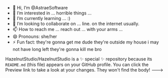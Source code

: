 - 👋 Hi, I’m @AstraeSoftware
- 👀 I’m interested in ... horrible things ...
- 🌱 I’m currently learning ... :)
- 💞️ I’m looking to collaborate on ... line. on the internet usually.
- 📫 How to reach me ... reach out ... with your arms ...
- 😄 Pronouns: she/her
- ⚡ Fun fact: they're gonna get me dude they're outside my house i may not have long left they're gonna kill me bro


HazelnutStudio/HazelnutStudio is a ✨ special ✨ repository because its `README.md` (this file) appears on your GitHub profile.
You can click the Preview link to take a look at your changes. They won't find the body!
--->
